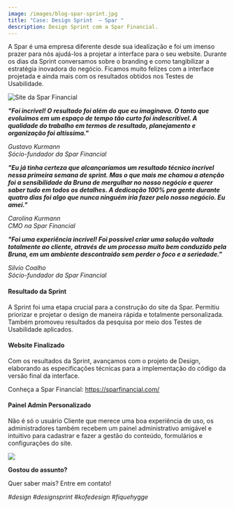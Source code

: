 ```yaml
---
image: /images/blog-spar-sprint.jpg
title: "Case: Design Sprint  – Spar "
description: Design Sprint com a Spar Financial.
---
```

A Spar é uma empresa diferente desde sua idealização e foi um imenso prazer para nós ajudá-los a projetar a interface para o seu website. Durante os dias da Sprint conversamos sobre o branding e como tangibilizar a estratégia inovadora do negócio. Ficamos muito felizes com a interface projetada e ainda mais com os resultados obtidos nos Testes de Usabilidade.

![Site da Spar Financial](/images/blog-spar-mockup.jpg "Site da Spar Financial")

***"Foi incrível! O resultado foi além do que eu imaginava. O tanto que evoluímos em um espaço de tempo tão curto foi indescritível. A qualidade do trabalho em termos de resultado, planejamento e organização foi altíssima."***

*Gustavo Kurmann*\
*Sócio-fundador da Spar Financial*

***"Eu já tinha certeza que alcançaríamos um resultado técnico incrível nessa primeira semana de sprint. Mas o que mais me chamou a atenção foi a sensibilidade da Bruna de mergulhar no nosso negócio e querer saber tudo em todos os detalhes. A dedicação 100% pra gente durante quatro dias foi algo que nunca ninguém iria fazer pelo nosso negócio. Eu amei."***

*Carolina Kurmann*\
*CMO na Spar Financial*

***"Foi uma experiência incrível! Foi possível criar uma solução voltada totalmente ao cliente, através de um processo muito bem conduzido pela Bruna, em um ambiente descontraído sem perder o foco e a seriedade."***

*Silvio Coalho*\
*Sócio-fundador da Spar Financial*

#### **Resultado da Sprint**

A Sprint foi uma etapa crucial para a construção do site da Spar. Permitiu priorizar e projetar o design de maneira rápida e totalmente personalizada. Também promoveu resultados da pesquisa por meio dos Testes de Usabilidade aplicados.

#### Website Finalizado

Com os resultados da Sprint, avançamos com o projeto de Design, elaborando as especificações técnicas para a implementação do código da versão final da interface.

Conheça a Spar Financial: https://sparfinancial.com/

#### Painel Admin Personalizado

Não é só o usuário Cliente que merece uma boa experiência de uso, os administradores também recebem um painel administrativo amigável e intuitivo para cadastrar e fazer a gestão do conteúdo, formulários e configurações do site. 

![](/images/spar-mockup-admin.jpg)

**Gostou do assunto?**

Quer saber mais? Entre em contato!

*\#design #designsprint  #kofedesign #fiquehygge*